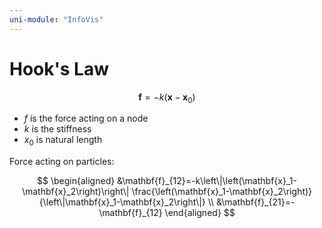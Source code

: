 ```yaml
---
uni-module: "InfoVis"
---
```


# Hook's Law

$$\mathbf{f}=-k\left(\mathbf{x}-\mathbf{x}_0\right)$$

- $f$ is the force acting on a node
- $k$ is the stiffness
- $x_0$ is natural length

Force acting on particles:

$$
\begin{aligned}
&\mathbf{f}_{12}=-k\left\|\left(\mathbf{x}_1-\mathbf{x}_2\right)\right\| \frac{\left(\mathbf{x}_1-\mathbf{x}_2\right)}{\left\|\mathbf{x}_1-\mathbf{x}_2\right\|} \\
&\mathbf{f}_{21}=-\mathbf{f}_{12}
\end{aligned}
$$

